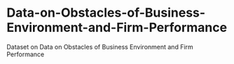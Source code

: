 # Data-on-Obstacles-of-Business-Environment-and-Firm-Performance
Dataset on Data on Obstacles of Business Environment and Firm Performance

